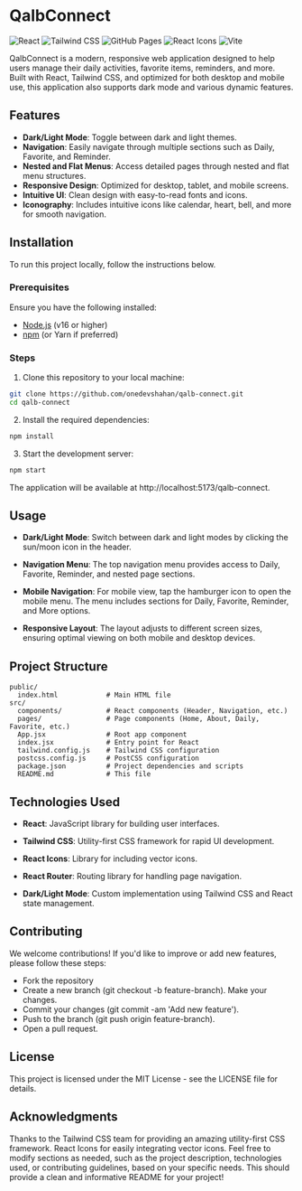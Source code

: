 # QalbConnect 
![React](https://img.shields.io/badge/React-18.3.1-blue) ![Tailwind CSS](https://img.shields.io/badge/TailwindCSS-3.4.17-blueviolet)
![GitHub Pages](https://img.shields.io/badge/Deployed-GitHub%20Pages-brightgreen)
![React Icons](https://img.shields.io/badge/React%20Icons-5.4.0-yellow)
![Vite](https://img.shields.io/badge/Vite-6.0.5-red)

QalbConnect is a modern, responsive web application designed to help users manage their daily activities, favorite items, reminders, and more. Built with React, Tailwind CSS, and optimized for both desktop and mobile use, this application also supports dark mode and various dynamic features.

## Features

- **Dark/Light Mode**: Toggle between dark and light themes.
- **Navigation**: Easily navigate through multiple sections such as Daily, Favorite, and Reminder.
- **Nested and Flat Menus**: Access detailed pages through nested and flat menu structures.
- **Responsive Design**: Optimized for desktop, tablet, and mobile screens.
- **Intuitive UI**: Clean design with easy-to-read fonts and icons.
- **Iconography**: Includes intuitive icons like calendar, heart, bell, and more for smooth navigation.

## Installation

To run this project locally, follow the instructions below.

### Prerequisites

Ensure you have the following installed:
- [Node.js](https://nodejs.org/en/) (v16 or higher)
- [npm](https://www.npmjs.com/) (or Yarn if preferred)

### Steps

1. Clone this repository to your local machine:

```bash
git clone https://github.com/onedevshahan/qalb-connect.git
cd qalb-connect
```
2. Install the required dependencies:

```bash
npm install
```

3. Start the development server:

```bash
npm start
```
The application will be available at http://localhost:5173/qalb-connect.

## Usage

- **Dark/Light Mode**: Switch between dark and light modes by clicking the sun/moon icon in the header.

- **Navigation Menu**: The top navigation menu provides access to Daily, Favorite, Reminder, and nested page sections.

- **Mobile Navigation**: For mobile view, tap the hamburger icon to open the mobile menu. The menu includes sections for Daily, Favorite, Reminder, and More options.

- **Responsive Layout**: The layout adjusts to different screen sizes, ensuring optimal viewing on both mobile and desktop devices.

## Project Structure
```
public/
  index.html            # Main HTML file
src/
  components/           # React components (Header, Navigation, etc.)
  pages/                # Page components (Home, About, Daily, Favorite, etc.)
  App.jsx               # Root app component
  index.jsx             # Entry point for React
  tailwind.config.js    # Tailwind CSS configuration
  postcss.config.js     # PostCSS configuration
  package.json          # Project dependencies and scripts
  README.md             # This file
```

## Technologies Used

- **React**: JavaScript library for building user interfaces.

- **Tailwind CSS**: Utility-first CSS framework for rapid UI development.

- **React Icons**: Library for including vector icons.
- **React Router**: Routing library for handling page navigation.
- **Dark/Light Mode**: Custom implementation using Tailwind CSS and React state management.

## Contributing
We welcome contributions! If you'd like to improve or add new features, please follow these steps:

- Fork the repository
- Create a new branch (git checkout -b feature-branch).
Make your changes.
- Commit your changes (git commit -am 'Add new feature').
- Push to the branch (git push origin feature-branch).
- Open a pull request.

## License
This project is licensed under the MIT License - see the LICENSE file for details.

## Acknowledgments
Thanks to the Tailwind CSS team for providing an amazing utility-first CSS framework.
React Icons for easily integrating vector icons.
Feel free to modify sections as needed, such as the project description, technologies used, or contributing guidelines, based on your specific needs. This should provide a clean and informative README for your project!